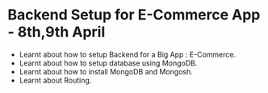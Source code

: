# Backend Setup for E-Commerce App - 8th,9th April

- Learnt about how to setup Backend for a Big App : E-Commerce.
- Learnt about how to setup database using MongoDB.
- Learnt about how to install MongoDB and Mongosh.
- Learnt about Routing.